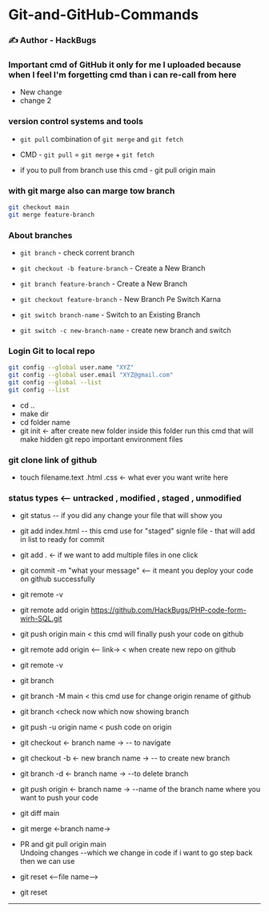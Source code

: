 # Git-and-GitHub-Commands
### ✍️ Author - HackBugs
### Important cmd of GitHub it only for me I uploaded because when I feel I'm forgetting cmd than i can re-call from here

- New change
- change 2

### version control systems and tools
- `git pull` combination of `git merge` and `git fetch`
- CMD - `git pull` = `git merge` + `git fetch`

- if you to pull from branch use this cmd - git pull origin main

### with git marge also can marge tow branch
```sh
git checkout main
git merge feature-branch
```
### About branches
- `git branch` - check corrent branch

- `git checkout -b feature-branch` - Create a New Branch
- `git branch feature-branch` - Create a New Branch

- `git checkout feature-branch` - New Branch Pe Switch Karna
- `git switch branch-name` - Switch to an Existing Branch

- `git switch -c new-branch-name` - create new branch and switch 


### Login Git to local repo 
```sh
git config --global user.name "XYZ"  
git config --global user.email "XYZ@gmail.com"  
git config --global --list
git config --list  
```

- cd ..  
- make dir  
- cd folder name  
- git init <- after create new folder inside this folder run this cmd that will make hidden git repo important environment files 

### git clone link of github  
- touch filename.text .html .css <- what ever you want write here

### status types <-- untracked , modified , staged , unmodified
- git status -- if you did any change your file that will show you 
- git add index.html -- this cmd use for "staged" signle file - that will add in list to ready for commit
- git add . <- if we want to add multiple files in one click
  
- git commit -m "what your message" <-- it meant you deploy your code on github successfully 
- git remote -v
- git remote add origin https://github.com/HackBugs/PHP-code-form-wirh-SQL.git
- git push origin main < this cmd will finally push your code on github  

- git remote add origin <-- link-> < when create new repo on github  
- git remote -v  
- git branch  
- git branch -M main < this cmd use for change origin rename of github  
- git branch <check now which now showing branch  

- git push -u origin name < push code on origin  
- git checkout <- branch name -> -- to navigate  
- git checkout -b <- new branch name -> -- to create new branch  
- git branch -d <- branch name -> --to delete branch  
- git push origin <- branch name -> --name of the branch name where you want to push your code  

- git diff main  
- git merge <-branch name->
- PR and git pull origin main  
  Undoing changes --which we change in code if i want to go step back then we can use  
- git reset <--file name-->  
- git reset 
------------------------------------------------------------------------------------------
